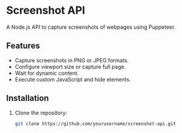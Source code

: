 # Screenshot API

A Node.js API to capture screenshots of webpages using Puppeteer.

## Features
- Capture screenshots in PNG or JPEG formats.
- Configure viewport size or capture full page.
- Wait for dynamic content.
- Execute custom JavaScript and hide elements.

## Installation

1. Clone the repository:
   ```bash
   git clone https://github.com/yourusername/screenshot-api.git
